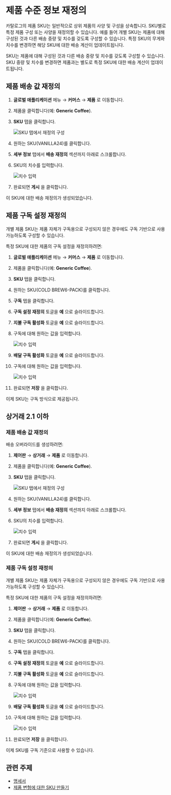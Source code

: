 # 제품 수준 정보 재정의

카탈로그의 제품 SKU는 일반적으로 상위 제품의 사양 및 구성을 상속합니다. SKU별로 특정 제품 구성 또는 사양을 재정의할 수 있습니다. 예를 들어 개별 SKU는 제품에 대해 구성된 것과 다른 배송 중량 및 치수를 갖도록 구성할 수 있습니다. 특정 SKU의 무게와 치수를 변경하면 해당 SKU에 대한 배송 계산이 업데이트됩니다.

SKU는 제품에 대해 구성된 것과 다른 배송 중량 및 치수를 갖도록 구성할 수 있습니다. SKU 중량 및 치수를 변경하면 제품과는 별도로 특정 SKU에 대한 배송 계산이 업데이트됩니다.

## 제품 배송 값 재정의

1. **글로벌 애플리케이션** 메뉴 &rarr; **커머스** &rarr; **제품** 로 이동합니다.
1. 제품을 클릭합니다(예: **Generic Coffee**).
1. **SKU** 탭을 클릭합니다.

    ![SKU 탭에서 재정의 구성](./overriding-product-level-information/images/01.png)

1. 원하는 SKU(VANILLA24)를 클릭합니다.
1. **세부 정보** 탭에서 **배송 재정의** 섹션까지 아래로 스크롤합니다.
1. SKU의 치수를 입력합니다.

    ![치수 입력](./overriding-product-level-information/images/02.png)

1. 완료되면 **게시** 을 클릭합니다.

이 SKU에 대한 배송 재정의가 생성되었습니다.

## 제품 구독 설정 재정의

개별 제품 SKU는 제품 자체가 구독용으로 구성되지 않은 경우에도 구독 기반으로 사용 가능하도록 구성할 수 있습니다.

특정 SKU에 대한 제품의 구독 설정을 재정의하려면:

1. **글로벌 애플리케이션** 메뉴 &rarr; **커머스** &rarr; **제품** 로 이동합니다.
1. 제품을 클릭합니다(예: **Generic Coffee**).
1. **SKU** 탭을 클릭합니다.
1. 원하는 SKU(COLD BREW6-PACK)를 클릭합니다.
1. **구독** 탭을 클릭합니다.
1. **구독 설정 재정의** 토글을 **예** 으로 슬라이드합니다.
1. **지불 구독 활성화** 토글을 **예** 으로 슬라이드합니다.
1. 구독에 대해 원하는 값을 입력합니다.

    ![치수 입력](./overriding-product-level-information/images/03.png)

1. **배달 구독 활성화** 토글을 **예** 으로 슬라이드합니다.
1. 구독에 대해 원하는 값을 입력합니다.

    ![치수 입력](./overriding-product-level-information/images/04.png)

1. 완료되면 **저장** 을 클릭합니다.

이제 SKU는 구독 방식으로 제공됩니다.

## 상거래 2.1 이하

### 제품 배송 값 재정의

배송 오버라이드를 생성하려면:

1. **제어판** &rarr; **상거래** &rarr; **제품** 로 이동합니다.
1. 제품을 클릭합니다(예: **Generic Coffee**).
1. **SKU** 탭을 클릭합니다.

    ![SKU 탭에서 재정의 구성](./overriding-product-level-information/images/01.png)

1. 원하는 SKU(VANILLA24)를 클릭합니다.
1. **세부 정보** 탭에서 **배송 재정의** 섹션까지 아래로 스크롤합니다.
1. SKU의 치수를 입력합니다.

    ![치수 입력](./overriding-product-level-information/images/02.png)

1. 완료되면 **게시** 을 클릭합니다.

이 SKU에 대한 배송 재정의가 생성되었습니다.

### 제품 구독 설정 재정의

개별 제품 SKU는 제품 자체가 구독용으로 구성되지 않은 경우에도 구독 기반으로 사용 가능하도록 구성할 수 있습니다.

특정 SKU에 대한 제품의 구독 설정을 재정의하려면:

1. **제어판** &rarr; **상거래** &rarr; **제품** 로 이동합니다.
1. 제품을 클릭합니다(예: **Generic Coffee**).
1. **SKU** 탭을 클릭합니다.
1. 원하는 SKU(COLD BREW6-PACK)를 클릭합니다.
1. **구독** 탭을 클릭합니다.
1. **구독 설정 재정의** 토글을 **예** 으로 슬라이드합니다.
1. **지불 구독 활성화** 토글을 **예** 으로 슬라이드합니다.
1. 구독에 대해 원하는 값을 입력합니다.

    ![치수 입력](./overriding-product-level-information/images/03.png)

1. **배달 구독 활성화** 토글을 **예** 으로 슬라이드합니다.
1. 구독에 대해 원하는 값을 입력합니다.

    ![치수 입력](./overriding-product-level-information/images/04.png)

1. 완료되면 **저장** 을 클릭합니다.

이제 SKU를 구독 기준으로 사용할 수 있습니다.

## 관련 주제

* [명세서](./specifications.md)
* [제품 변형에 대한 SKU 만들기](./creating-skus-for-product-variants.md)
